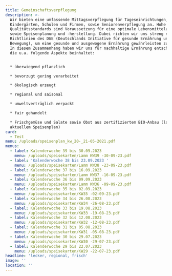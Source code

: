 ```yaml
---
title: Gemeinschaftsverpflegung
description: >-
  Wir bieten eine umfassende Mittagsverpflegung für Tageseinrichtungen,
  Kindergärten, Schulen und Firmen, sowie Seniorenverpflegung an. Hohe
  Qualitätsstandards sind Voraussetzung für eine optimale Lebensmittelauswahl
  sowie Speisenplanung und -herstellung. Dabei richten wir uns streng nach den
  Richtlinien des DGE (Deutschlands Initiative für gesunde Ernährung und mehr
  Bewegung), um eine gesunde und ausgewogene Ernährung gewährleisten zu können.
  In diesem Zusammenhang haben wir uns für nachhaltige Ernährung entschieden,
  die u.a. folgende Aspekte beinhaltet:


  * überwiegend pflanzlich

  * bevorzugt gering verarbeitet

  * ökologisch erzeugt

  * regional und saisonal

  * umweltverträglich verpackt

  * fair gehandelt

  * Frischgemüse und Salate sowie Obst aus zertifiziertem BIO-Anbau (laut
  aktuellem Speisenplan)
card:
  - Test
menu: /uploads/speisenplan_kw_20-_21-05-2021.pdf
menus:
  - label: Kalenderwoche 39 bis 30.09.2023
    menu: /uploads/speisekarten/Lamm KW39 -30-09-23.pdf
  - label: 'Kalenderwoche 38 bis 23.09.2023 '
    menu: /uploads/speisekarten/Lamm KW38 -23-09-23.pdf
  - label: Kalenderwoche 37 bis 16.09.2023
    menu: /uploads/speisekarten/Lamm KW37 -16-09-23.pdf
  - label: Kalenderwoche 36 bis 09.09.2023
    menu: /uploads/speisekarten/Lamm KW36 -09-09-23.pdf
  - label: Kalenderwoche 35 bis 02.09.2023
    menu: /uploads/speisekarten/KW35 -02-09-23.pdf
  - label: Kalenderwoche 34 bis 26.08.2023
    menu: /uploads/speisekarten/KW34 -26-08-23.pdf
  - label: Kalenderwoche 33 bis 19.08.2023
    menu: /uploads/speisekarten/KW33 -19-08-23.pdf
  - label: Kalenderwoche 32 bis 12.08.2023
    menu: /uploads/speisekarten/KW32 -12-08-23.pdf
  - label: Kalenderwoche 31 bis 05.08.2023
    menu: /uploads/speisekarten/KW31 -05-08-23.pdf
  - label: Kalenderwoche 30 bis 29.07.2023
    menu: /uploads/speisekarten/KW30 -29-07-23.pdf
  - label: Kalenderwoche 29 bis 22.07.2023
    menu: /uploads/speisekarten/KW29 -22-07-23.pdf
headline: 'lecker, regional, frisch'
image: ''
location: ''
---
```



























